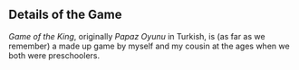 ## Details of the Game

*Game of the King*, originally *Papaz Oyunu* in Turkish, is (as far as we remember) a made up game
by myself and my cousin at the ages when we both were preschoolers.


